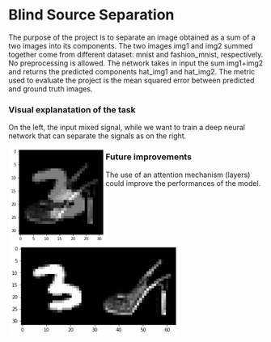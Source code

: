 # Blind Source Separation

The purpose of the project is to separate an image obtained as a sum of a two images into its components.
The two images img1 and img2 summed together come from different dataset: mnist and fashion_mnist, respectively.
No preprocessing is allowed. The network takes in input the sum img1+img2 and returns the predicted components hat_img1 and hat_img2.
The metric used to evaluate the project is the mean squared error between predicted and ground truth images.

### Visual explanatation of the task
On the left, the input mixed signal, while we want to train a deep neural network that can separate the signals as on the right.
<div align="center">
<img src="assets/ex1.png" alt="Image 1" style="float: left; width: 20vw;" />
<img src="assets/ex2.png" alt="Image 2" style="float: left; width: 35vw;" />
</div>

### Future improvements
The use of an attention mechanism (layers) could improve the performances of the model.
